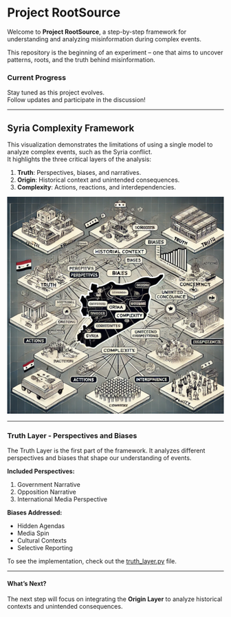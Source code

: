 # Project RootSource

Welcome to **Project RootSource**, a step-by-step framework for understanding and analyzing misinformation during complex events.  

This repository is the beginning of an experiment – one that aims to uncover patterns, roots, and the truth behind misinformation.  

### Current Progress
Stay tuned as this project evolves.  
Follow updates and participate in the discussion!

---

## Syria Complexity Framework

This visualization demonstrates the limitations of using a single model to analyze complex events, such as the Syria conflict.  
It highlights the three critical layers of the analysis:  

1. **Truth**: Perspectives, biases, and narratives.  
2. **Origin**: Historical context and unintended consequences.  
3. **Complexity**: Actions, reactions, and interdependencies.

![Syria Complexity Framework](visuals/syria_framework.png)

---

### Truth Layer - Perspectives and Biases
The Truth Layer is the first part of the framework. It analyzes different perspectives and biases that shape our understanding of events.

**Included Perspectives:**
1. Government Narrative
2. Opposition Narrative
3. International Media Perspective

**Biases Addressed:**
- Hidden Agendas
- Media Spin
- Cultural Contexts
- Selective Reporting

To see the implementation, check out the [truth_layer.py](code/truth_layer.py) file.

---

#### What’s Next?
The next step will focus on integrating the **Origin Layer** to analyze historical contexts and unintended consequences.
